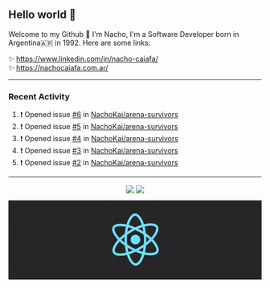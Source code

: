 ## Hello world 👋  
Welcome to my Github 🧙‍ I'm Nacho, I'm a Software Developer born in Argentina🇦🇷 in 1992. Here are some links:  
  
✨ https://www.linkedin.com/in/nacho-caiafa/  
✨ https://nachocaiafa.com.ar/  

---

### Recent Activity

<!--START_SECTION:activity-->
1. ❗ Opened issue [#6](https://github.com/NachoKai/arena-survivors/issues/6) in [NachoKai/arena-survivors](https://github.com/NachoKai/arena-survivors)
2. ❗ Opened issue [#5](https://github.com/NachoKai/arena-survivors/issues/5) in [NachoKai/arena-survivors](https://github.com/NachoKai/arena-survivors)
3. ❗ Opened issue [#4](https://github.com/NachoKai/arena-survivors/issues/4) in [NachoKai/arena-survivors](https://github.com/NachoKai/arena-survivors)
4. ❗ Opened issue [#3](https://github.com/NachoKai/arena-survivors/issues/3) in [NachoKai/arena-survivors](https://github.com/NachoKai/arena-survivors)
5. ❗ Opened issue [#2](https://github.com/NachoKai/arena-survivors/issues/2) in [NachoKai/arena-survivors](https://github.com/NachoKai/arena-survivors)
<!--END_SECTION:activity-->

---

<p align="center">
    <img align='center' src="https://github-readme-stats.vercel.app/api?username=NachoKai&theme=react&hide_border=true&include_all_commits=false&count_private=true" />
    <img align="center" src="https://github-readme-stats.vercel.app/api/top-langs?username=NachoKai&langs_count=10&show_icons=true&locale=en&layout=compact&theme=react&hide_border=true" />
   <!-- <img align='center' src="https://github-readme-streak-stats.herokuapp.com/?user=NachoKai&theme=react&hide_border=true" /> -->
</p>

<p align="center">
    <img align='center' src='https://raw.githubusercontent.com/NachoKai/NachoKai/master/x3x5w638kkixi9s3h3vw.gif' >
</p>
